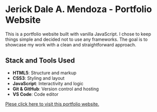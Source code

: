 # Jerick Dale A. Mendoza - Portfolio Website

This is a portfolio website built with vanilla JavaScript. I chose to keep things simple and decided not to use any frameworks. The goal is to showcase my work with a clean and straightforward approach.

## Stack and Tools Used

- **HTML5**: Structure and markup
- **CSS3**: Styling and layout
- **JavaScript**: Interactivity and logic
- **Git & GitHub**: Version control and hosting
- **VS Code**: Code editor

[Plese click here to visit this portfolio website.](https://juanluther.github.io/portfolio-vanilla/)
